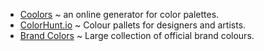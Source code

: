   * [Coolors](https://coolors.co/) ~ an online generator for color palettes.
  * [ColorHunt.io](https://colorhunt.co/) ~ Colour pallets for designers and artists.
  * [Brand Colors](http://brandcolors.net/) ~ Large collection of official brand colours.